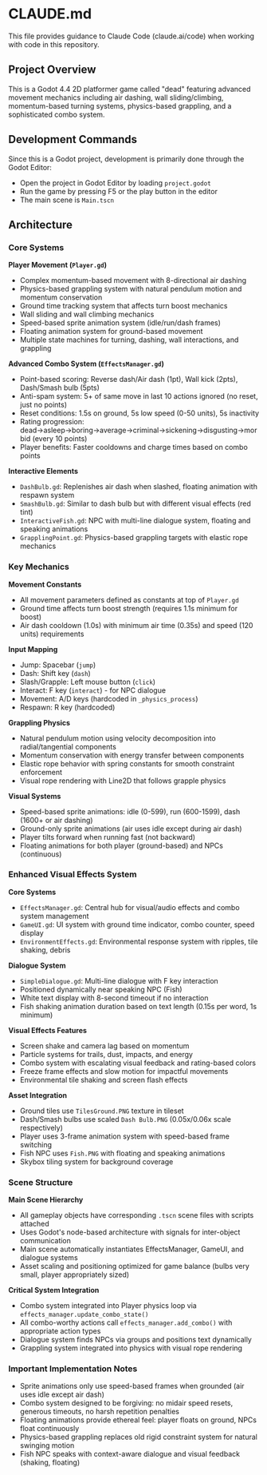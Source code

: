 # CLAUDE.md

This file provides guidance to Claude Code (claude.ai/code) when working with code in this repository.

## Project Overview

This is a Godot 4.4 2D platformer game called "dead" featuring advanced movement mechanics including air dashing, wall sliding/climbing, momentum-based turning systems, physics-based grappling, and a sophisticated combo system.

## Development Commands

Since this is a Godot project, development is primarily done through the Godot Editor:
- Open the project in Godot Editor by loading `project.godot`
- Run the game by pressing F5 or the play button in the editor
- The main scene is `Main.tscn`

## Architecture

### Core Systems

**Player Movement (`Player.gd`)**
- Complex momentum-based movement with 8-directional air dashing
- Physics-based grappling system with natural pendulum motion and momentum conservation
- Ground time tracking system that affects turn boost mechanics
- Wall sliding and wall climbing mechanics
- Speed-based sprite animation system (idle/run/dash frames)
- Floating animation system for ground-based movement
- Multiple state machines for turning, dashing, wall interactions, and grappling

**Advanced Combo System (`EffectsManager.gd`)**
- Point-based scoring: Reverse dash/Air dash (1pt), Wall kick (2pts), Dash/Smash bulb (5pts)
- Anti-spam system: 5+ of same move in last 10 actions ignored (no reset, just no points)
- Reset conditions: 1.5s on ground, 5s low speed (0-50 units), 5s inactivity
- Rating progression: dead→asleep→boring→average→criminal→sickening→disgusting→morbid (every 10 points)
- Player benefits: Faster cooldowns and charge times based on combo points

**Interactive Elements**
- `DashBulb.gd`: Replenishes air dash when slashed, floating animation with respawn system
- `SmashBulb.gd`: Similar to dash bulb but with different visual effects (red tint)
- `InteractiveFish.gd`: NPC with multi-line dialogue system, floating and speaking animations
- `GrapplingPoint.gd`: Physics-based grappling targets with elastic rope mechanics

### Key Mechanics

**Movement Constants**
- All movement parameters defined as constants at top of `Player.gd`
- Ground time affects turn boost strength (requires 1.1s minimum for boost)
- Air dash cooldown (1.0s) with minimum air time (0.35s) and speed (120 units) requirements

**Input Mapping**
- Jump: Spacebar (`jump`)
- Dash: Shift key (`dash`) 
- Slash/Grapple: Left mouse button (`click`)
- Interact: F key (`interact`) - for NPC dialogue
- Movement: A/D keys (hardcoded in `_physics_process`)
- Respawn: R key (hardcoded)

**Grappling Physics**
- Natural pendulum motion using velocity decomposition into radial/tangential components
- Momentum conservation with energy transfer between components
- Elastic rope behavior with spring constants for smooth constraint enforcement
- Visual rope rendering with Line2D that follows grapple physics

**Visual Systems**
- Speed-based sprite animations: idle (0-599), run (600-1599), dash (1600+ or air dashing)
- Ground-only sprite animations (air uses idle except during air dash)
- Player tilts forward when running fast (not backward)
- Floating animations for both player (ground-based) and NPCs (continuous)

### Enhanced Visual Effects System

**Core Systems**
- `EffectsManager.gd`: Central hub for visual/audio effects and combo system management
- `GameUI.gd`: UI system with ground time indicator, combo counter, speed display
- `EnvironmentEffects.gd`: Environmental response system with ripples, tile shaking, debris

**Dialogue System**
- `SimpleDialogue.gd`: Multi-line dialogue with F key interaction
- Positioned dynamically near speaking NPC (Fish)
- White text display with 8-second timeout if no interaction
- Fish shaking animation duration based on text length (0.15s per word, 1s minimum)

**Visual Effects Features**
- Screen shake and camera lag based on momentum
- Particle systems for trails, dust, impacts, and energy
- Combo system with escalating visual feedback and rating-based colors
- Freeze frame effects and slow motion for impactful movements
- Environmental tile shaking and screen flash effects

**Asset Integration**
- Ground tiles use `TilesGround.PNG` texture in tileset
- Dash/Smash bulbs use scaled `Dash Bulb.PNG` (0.05x/0.06x scale respectively)
- Player uses 3-frame animation system with speed-based frame switching
- Fish NPC uses `Fish.PNG` with floating and speaking animations
- Skybox tiling system for background coverage

### Scene Structure

**Main Scene Hierarchy**
- All gameplay objects have corresponding `.tscn` scene files with scripts attached
- Uses Godot's node-based architecture with signals for inter-object communication
- Main scene automatically instantiates EffectsManager, GameUI, and dialogue systems
- Asset scaling and positioning optimized for game balance (bulbs very small, player appropriately sized)

**Critical System Integration**
- Combo system integrated into Player physics loop via `effects_manager.update_combo_state()`
- All combo-worthy actions call `effects_manager.add_combo()` with appropriate action types
- Dialogue system finds NPCs via groups and positions text dynamically
- Grappling system integrated into physics with visual rope rendering

### Important Implementation Notes

- Sprite animations only use speed-based frames when grounded (air uses idle except air dash)
- Combo system designed to be forgiving: no midair speed resets, generous timeouts, no harsh repetition penalties
- Floating animations provide ethereal feel: player floats on ground, NPCs float continuously
- Physics-based grappling replaces old rigid constraint system for natural swinging motion
- Fish NPC speaks with context-aware dialogue and visual feedback (shaking, floating)